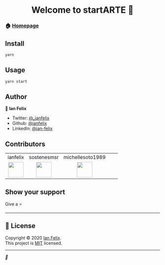 <h1 align="center">Welcome to startARTE 👋</h1>


### 🏠 [Homepage](https://github.com/ianfelix/startARTE#readme)

## Install

```sh
yarn
```

## Usage

```sh
yarn start
```

## Author

👤 **Ian Felix**

* Twitter: [@_ianfelix](https://twitter.com/_ianfelix)
* Github: [@ianfelix](https://github.com/ianfelix)
* LinkedIn: [@ian-felix](https://linkedin.com/in/ian-felix)

## Contributors

| | | | | |
| :-: | :-: | :-: | :-: | :-: |
| ianfelix | sostenesmsr | michellesoto1989 | |
| <img width="50" src="https://avatars2.githubusercontent.com/u/62842327?s=460&u=8b179c783b0352e44200bc07ace2f824f650841b&v=4"> | <img width="50" src="https://avatars2.githubusercontent.com/u/64793969?s=460&u=ab48a75095944e4eb4956968a4905e1ff9170895&v=4"> | <img width="50"  src="https://avatars1.githubusercontent.com/u/70185199?s=460&v=4"> | | 



## Show your support

Give a ⭐️ 

---

## 📝 License

Copyright © 2020 [Ian Felix](https://github.com/ianfelix).<br />
This project is [MIT](https://github.com/ianfelix/startARTE/blob/master/LICENSE) licensed.

***
_💜_
